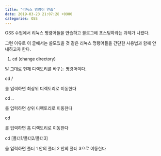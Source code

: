 ```yaml
---
title: "리눅스 명령어 연습"
date: 2019-03-23 21:07:28 +0900
categories: OSS 
---
```


OSS 수업에서 리눅스 명령어들을 연습하고 블로그에 포스팅하라는 과제가 나왔다.

그런 이유로 이 글에서는 쓸모있을 것 같은 리눅스 명령어들을 간단한 사용법과 함께 안내하고자 한다.

1. cd (change directory)

 말 그대로 현재 디렉토리를 바꾸는 명령어이다. 
 
 cd /
 
 를 입력하면 최상위 디렉토리로 이동한다
 
 cd ..
 
 를 입력하면 상위 디렉토리로 이동한다
 
 cd
 
 를 입력하면 홈 디렉토리로 이동한다
 
 cd [폴더1/폴더2/폴더3]
 
 을 입력하면 폴더 1 안의 폴더 2 안의 폴더 3으로 이동한다
